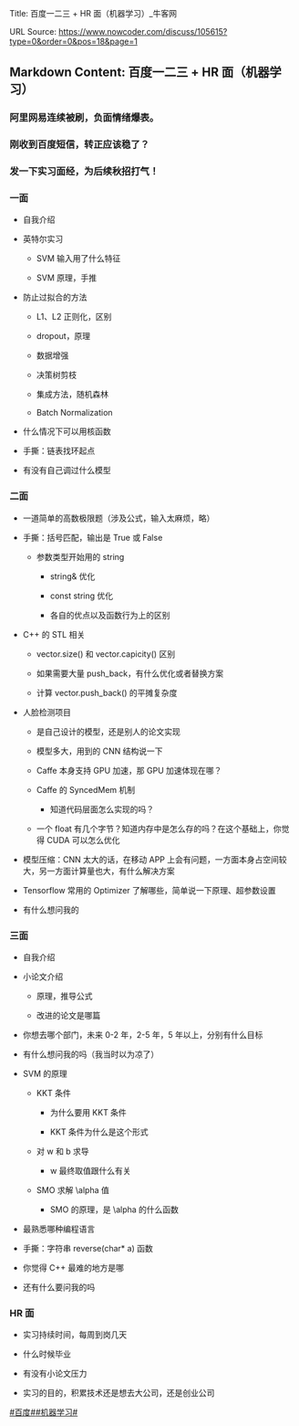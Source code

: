 Title: 百度一二三 + HR 面（机器学习）_牛客网

URL Source: https://www.nowcoder.com/discuss/105615?type=0&order=0&pos=18&page=1

Markdown Content:
百度一二三 + HR 面（机器学习）
------------------

### 阿里网易连续被刷，负面情绪爆表。

### 刚收到百度短信，转正应该稳了？

### 发一下实习面经，为后续秋招打气！

### 一面

*   自我介绍
    
*   英特尔实习
    
    *   SVM 输入用了什么特征
        
    *   SVM 原理，手推
        
*   防止过拟合的方法
    
    *   L1、L2 正则化，区别
        
    *   dropout，原理
        
    *   数据增强
        
    *   决策树剪枝
        
    *   集成方法，随机森林
        
    *   Batch Normalization
        
*   什么情况下可以用核函数
    
*   手撕：链表找环起点
    
*   有没有自己调过什么模型
    

### 二面

*   一道简单的高数极限题（涉及公式，输入太麻烦，略）
    
*   手撕：括号匹配，输出是 True 或 False
    
    *   参数类型开始用的 string
        
        *   string& 优化
            
        *   const string 优化
            
        *   各自的优点以及函数行为上的区别
            
*   C++ 的 STL 相关
    
    *   vector.size() 和 vector.capicity() 区别
        
    *   如果需要大量 push\_back，有什么优化或者替换方案
        
    *   计算 vector.push\_back() 的平摊复杂度
        
*   人脸检测项目
    
    *   是自己设计的模型，还是别人的论文实现
        
    *   模型多大，用到的 CNN 结构说一下
        
    *   Caffe 本身支持 GPU 加速，那 GPU 加速体现在哪？
        
    *   Caffe 的 SyncedMem 机制
        
        *   知道代码层面怎么实现的吗？
    *   一个 float 有几个字节？知道内存中是怎么存的吗？在这个基础上，你觉得 CUDA 可以怎么优化
        
*   模型压缩：CNN 太大的话，在移动 APP 上会有问题，一方面本身占空间较大，另一方面计算量也大，有什么解决方案
    
*   Tensorflow 常用的 Optimizer 了解哪些，简单说一下原理、超参数设置
    
*   有什么想问我的
    

### 三面

*   自我介绍
    
*   小论文介绍
    
    *   原理，推导公式
        
    *   改进的论文是哪篇
        
*   你想去哪个部门，未来 0-2 年，2-5 年，5 年以上，分别有什么目标
    
*   有什么想问我的吗（我当时以为凉了）
    
*   SVM 的原理
    
    *   KKT 条件
        
        *   为什么要用 KKT 条件
            
        *   KKT 条件为什么是这个形式
            
    *   对 w 和 b 求导
        
        *   w 最终取值跟什么有关
    *   SMO 求解 \\alpha 值
        
        *   SMO 的原理，是 \\alpha 的什么函数
*   最熟悉哪种编程语言
    
*   手撕：字符串 reverse(char\* a) 函数
    
*   你觉得 C++ 最难的地方是哪
    
*   还有什么要问我的吗
    

### HR 面

*   实习持续时间，每周到岗几天
    
*   什么时候毕业
    
*   有没有小论文压力
    
*   实习的目的，积累技术还是想去大公司，还是创业公司
    

[#百度#](https://www.nowcoder.com/enterprise/139/discussion)[#机器学习#](https://www.nowcoder.com/creation/subject/1d21b7f0279f49f9bdb350c0e103df4f)

